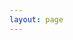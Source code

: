```yaml
---
layout: page
---
```


<script setup>
import {
  VPTeamPage,
  VPTeamPageTitle,
  VPTeamMembers,
   VPTeamPageSection
} from 'vitepress/theme'




const coreMembers = [
  {
    avatar: '/assets/team/薛旭杰.png',
    name: '薛旭杰', 
    title: 'DevOps Lead',
    desc:'洞察力是取胜的关键，一定不要让你的警觉松懈!',
    links: [
    //   { icon: 'github', link: 'https://github.com/yyx990803' },
    ]
  },
  {
    avatar: '/assets/team/郭森淼.png',
    name: '郭森淼', 
    title: 'Big Data',
    desc:'Dare and the world always yields',
  },


]

const partners = [

]


</script>

<VPTeamPage>
  <VPTeamPageTitle>
    <template #title>我们的运维</template>
    <template #lead>核心成员</template>
  </VPTeamPageTitle>
  <VPTeamMembers size="medium" :members="coreMembers" />
  <!-- <VPTeamPageSection>
    <template #title>特别感谢</template>
    <template #lead>协同伙伴</template>
    <template #members>
      <VPTeamMembers size="small" :members="partners" />
    </template>
  </VPTeamPageSection> -->
</VPTeamPage>
